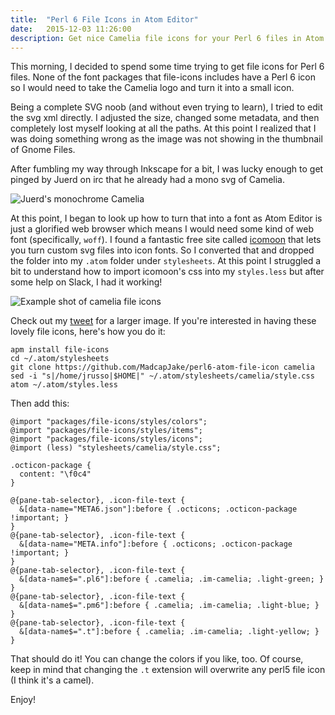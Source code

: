 ```yaml
---
title:  "Perl 6 File Icons in Atom Editor"
date:   2015-12-03 11:26:00
description: Get nice Camelia file icons for your Perl 6 files in Atom Editor.
---
```


This morning, I decided to spend some time trying to get file icons for Perl 6 files.  None of the font packages that file-icons includes have a Perl 6 icon so I would need to take the Camelia logo and turn it into a small icon.

Being a complete SVG noob (and without even trying to learn), I tried to edit the svg xml directly.  I adjusted the size, changed some metadata, and then completely lost myself looking at all the paths.  At this point I realized that I was doing something wrong as the image was not showing in the thumbnail of Gnome Files.

After fumbling my way through Inkscape for a bit, I was lucky enough to get pinged by Juerd on irc that he already had a mono svg of Camelia.

![Juerd's monochrome Camelia](http://juerd.nl/tmp/Camelia_mono_1path.svg)

At this point, I began to look up how to turn that into a font as Atom Editor is just a glorified web browser which means I would need some kind of web font (specifically, `woff`).  I found a fantastic free site called [icomoon](https://icomoon.io/app) that lets you turn custom svg files into icon fonts.  So I converted that and dropped the folder into my `.atom` folder under `stylesheets`.  At this point I struggled a bit to understand how to import icomoon's css into my `styles.less` but after some help on Slack, I had it working!

![Example shot of camelia file icons](https://pbs.twimg.com/media/CVUCgQkUsAEo41l.png:large)

Check out my [tweet](https://twitter.com/MadcapJake/status/672446473682837505) for a larger image. If you're interested in having these lovely file icons, here's how you do it:

```shell
apm install file-icons
cd ~/.atom/stylesheets
git clone https://github.com/MadcapJake/perl6-atom-file-icon camelia
sed -i "s|/home/jrusso|$HOME|" ~/.atom/stylesheets/camelia/style.css
atom ~/.atom/styles.less
```
Then add this:

```
@import "packages/file-icons/styles/colors";
@import "packages/file-icons/styles/items";
@import "packages/file-icons/styles/icons";
@import (less) "stylesheets/camelia/style.css";

.octicon-package {
  content: "\f0c4"
}

@{pane-tab-selector}, .icon-file-text {
  &[data-name="META6.json"]:before { .octicons; .octicon-package !important; }
}
@{pane-tab-selector}, .icon-file-text {
  &[data-name="META.info"]:before { .octicons; .octicon-package !important; }
}
@{pane-tab-selector}, .icon-file-text {
  &[data-name$=".pl6"]:before { .camelia; .im-camelia; .light-green; }
}
@{pane-tab-selector}, .icon-file-text {
  &[data-name$=".pm6"]:before { .camelia; .im-camelia; .light-blue; }
}
@{pane-tab-selector}, .icon-file-text {
  &[data-name$=".t"]:before { .camelia; .im-camelia; .light-yellow; }
}
```

That should do it!  You can change the colors if you like, too.  Of course, keep in mind that changing the `.t` extension will overwrite any perl5 file icon (I think it's a camel).

Enjoy!

